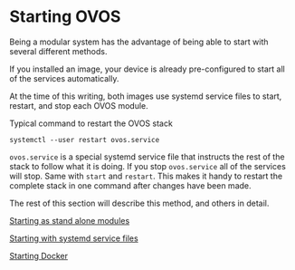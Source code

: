 # Starting OVOS
Being a modular system has the advantage of being able to start with several different methods.

If you installed an image, your device is already pre-configured to start all of the services automatically.

At the time of this writing, both images use systemd service files to start, restart, and stop each OVOS module.

Typical command to restart the OVOS stack

`systemctl --user restart ovos.service`

`ovos.service` is a special systemd service file that instructs the rest of the stack to follow what it is doing.  If you stop `ovos.service` all of the services will stop.  Same with `start` and `restart`.  This makes it handy to restart the complete stack in one command after changes have been made.

The rest of this section will describe this method, and others in detail.

[Starting as stand alone modules](starting_modules.md)

[Starting with systemd service files](starting_systemd.md)

[Starting Docker](starting_docker.md)

